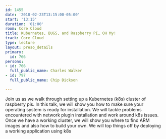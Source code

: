 ```yaml
---
id: 1455
date: '2018-02-23T13:15:00-05:00'
start: '13:15'
duration: '01:00'
room: Core Cloud
title: Kubernetes, BUGS, and Raspberry PI… OH My!
track: Core Cloud
type: lecture
layout: preso_details
primary:
  id: 766
persons:
- id: 766
  full_public_name: Charles Walker
- id: 797
  full_public_name: Chip Dickson

---
```

Join us as we walk through setting up a Kubernetes (k8s) cluster of raspberry pis.  In this talk, we will show you how to make sure your operating system is ready for installation.  We will tackle problems encountered with network plugin installation and work around k8s issues. Once we have a working cluster, we will show you where to find ARM images and also how to build your own. We will top things off by deploying a working application using k8s